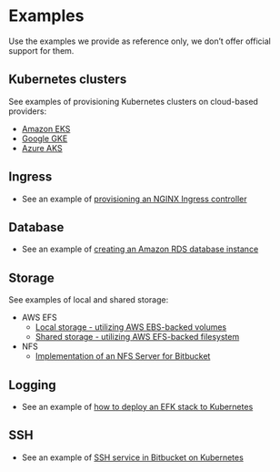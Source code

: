 # Examples 

Use the examples we provide as reference only, we don’t offer official support for them. 

## Kubernetes clusters 
See examples of provisioning Kubernetes clusters on cloud-based providers:
   * [Amazon EKS](cluster/EKS_SETUP.md) 
   * [Google GKE](cluster/GKE_SETUP.md)
   * [Azure AKS](cluster/AKS_SETUP.md)

## Ingress
* See an example of [provisioning an NGINX Ingress controller](ingress/INGRESS_NGINX.md)

## Database
* See an example of [creating an Amazon RDS database instance](database/AMAZON_RDS.md)

## Storage
See examples of local and shared storage:
* AWS EFS
  * [Local storage - utilizing AWS EBS-backed volumes](storage/aws/LOCAL_STORAGE.md)
  * [Shared storage - utilizing AWS EFS-backed filesystem](storage/aws/SHARED_STORAGE.md)
* NFS
  * [Implementation of an NFS Server for Bitbucket](storage/nfs/NFS.md)

## Logging
* See an example of [how to deploy an EFK stack to Kubernetes](logging/efk/EFK.md)

## SSH
* See an example of [SSH service in Bitbucket on Kubernetes](ssh/SSH_BITBUCKET.md)





